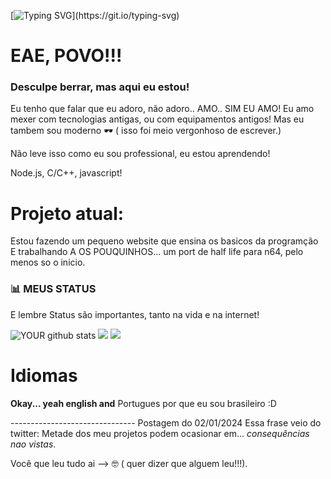 [![Typing SVG](https://readme-typing-svg.demolab.com?font=&weight=600&size=19&duration=500&pause=1000&color=0FF700&background=000000&vCenter=true&random=false&width=435&lines=JOAON64DEV;Fazendo+mundo+melhor..+com+coisas+inuteis!)](https://git.io/typing-svg)

# EAE, POVO!!!
### Desculpe berrar, mas aqui eu estou!

Eu tenho que falar que eu adoro, não adoro.. AMO.. SIM EU AMO! Eu amo mexer com tecnologias antigas, ou com equipamentos antigos!
Mas eu tambem sou moderno 🕶️ ( isso foi meio vergonhoso de escrever.) 

Não leve isso como eu sou professional, eu estou aprendendo!

Node.js, C/C++, javascript!

# Projeto atual:
Estou fazendo um pequeno website que ensina os basicos da programção
E trabalhando A OS POUQUINHOS... um port de half life para n64, pelo menos so o inicio.

### 📊 MEUS STATUS
E lembre Status são importantes, tanto na vida e na internet! 

![YOUR github stats](https://github-readme-stats.vercel.app/api?username=JaoN64dev)
![](https://github-readme-streak-stats.herokuapp.com/?user=JaoN64dev)
![](lineBar.png)

# Idiomas
**Okay... yeah english and** Portugues por que eu sou brasileiro :D

------------------------------- Postagem do 02/01/2024
Essa frase veio do twitter:
Metade dos meu projetos podem ocasionar em... *consequências nao vistas*.



Você que leu tudo ai --> 🤓 ( quer dizer que alguem leu!!!).
